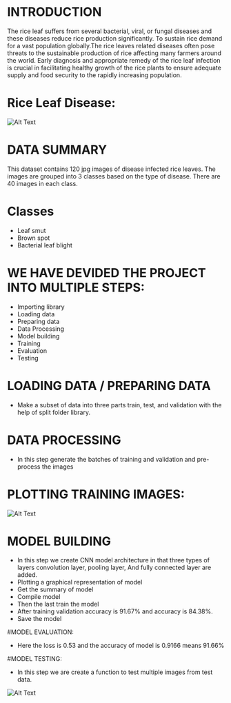 # INTRODUCTION
The rice leaf suffers from several bacterial, viral, or fungal diseases and these diseases reduce rice production significantly. To sustain rice demand for a vast population globally.The rice leaves related diseases often pose threats to the sustainable production of rice affecting many farmers around the world. Early diagnosis and appropriate remedy of the rice leaf infection is crucial in facilitating healthy growth of the rice plants to ensure adequate supply and food security to the rapidly increasing population.

# Rice Leaf Disease:
![Alt Text](https://user-images.githubusercontent.com/101791322/177773023-a8114cb6-c1c4-497b-b51f-de9baef4e8d5.png)


# DATA SUMMARY
This dataset contains 120 jpg images of disease infected rice leaves. The images are grouped into 3 classes based on the type of disease. There are 40 images in each class.

# Classes
- Leaf smut
- Brown spot
- Bacterial leaf blight
# WE HAVE DEVIDED THE PROJECT INTO MULTIPLE STEPS:
- Importing library
- Loading data
- Preparing data
- Data Processing
- Model building
- Training
- Evaluation
- Testing

# LOADING DATA / PREPARING DATA
- Make a subset of data into three parts train, test, and validation with the help of split folder library.

# DATA PROCESSING
- In this step generate the batches of training and validation and pre-process the images

# PLOTTING TRAINING IMAGES:
![Alt Text](https://user-images.githubusercontent.com/101791322/177773523-fbb6bcbe-81ff-4805-a34d-b655083de8de.png)

# MODEL BUILDING
- In this step we create CNN model architecture in that three types of layers convolution layer, pooling layer, And fully connected layer are added.
- Plotting a graphical representation of model
- Get the summary of model
- Compile model
- Then the last train the model
- After training validation accuracy is 91.67% and accuracy is 84.38%.
- Save the model
  
#MODEL EVALUATION:
- Here the loss is 0.53 and the accuracy of model is 0.9166 means 91.66%

#MODEL TESTING:
- In this step we are create a function to test multiple images from test data.

![Alt Text](https://user-images.githubusercontent.com/101791322/177774011-ba9942b4-ab73-40cf-a3db-8c5db75a64df.png)

